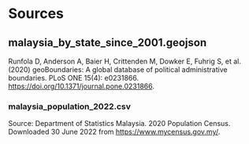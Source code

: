 # Sources

## malaysia_by_state_since_2001.geojson
Runfola D, Anderson A, Baier H, Crittenden M, Dowker E, Fuhrig S, et al. (2020) 
geoBoundaries: A global database of political administrative boundaries. 
PLoS ONE 15(4): e0231866. https://doi.org/10.1371/journal.pone.0231866. 

### malaysia_population_2022.csv
Source: Department of Statistics Malaysia. 2020 Population Census. Downloaded 30 June 2022 from https://www.mycensus.gov.my/.

